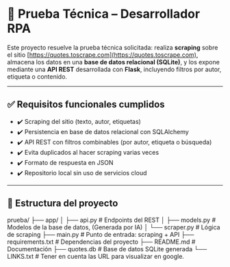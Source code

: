 # 🧠 Prueba Técnica – Desarrollador RPA

Este proyecto resuelve la prueba técnica solicitada: realiza **scraping** sobre el sitio [https://quotes.toscrape.com](https://quotes.toscrape.com), almacena los datos en una **base de datos relacional (SQLite)**, y los expone mediante una **API REST** desarrollada con **Flask**, incluyendo filtros por autor, etiqueta o contenido.

---

## ✅ Requisitos funcionales cumplidos

- ✔️ Scraping del sitio (texto, autor, etiquetas)
- ✔️ Persistencia en base de datos relacional con SQLAlchemy
- ✔️ API REST con filtros combinables (por autor, etiqueta o búsqueda)
- ✔️ Evita duplicados al hacer scraping varias veces
- ✔️ Formato de respuesta en JSON
- ✔️ Repositorio local sin uso de servicios cloud

---

## 🧱 Estructura del proyecto

prueba/
├── app/
│ ├── api.py # Endpoints del REST
│ ├── models.py # Modelos de la base de datos, (Generada por IA)
│ └── scraper.py # Lógica de scraping
├── main.py # Punto de entrada: scraping + API
├── requirements.txt # Dependencias del proyecto
├── README.md # Documentación
├── quotes.db # Base de datos SQLite generada
└── LINKS.txt # Tener en cuenta las URL para visualizar en google.
